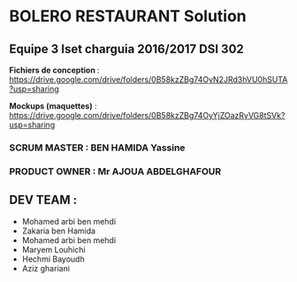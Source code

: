 <h1> BOLERO RESTAURANT Solution </h1>

<h2> Equipe 3 Iset charguia 2016/2017 DSI 302 </h2>

<b>Fichiers de conception </b>: https://drive.google.com/drive/folders/0B58kzZBg74OyN2JRd3hVU0hSUTA?usp=sharing

<b>Mockups (maquettes)</b> : https://drive.google.com/drive/folders/0B58kzZBg74OyYjZOazRyVG8tSVk?usp=sharing


<h3> SCRUM MASTER : BEN HAMIDA Yassine </h3>

<h3> PRODUCT OWNER : Mr AJOUA ABDELGHAFOUR </h3>


<h2> DEV TEAM : </h2>
<ul>
  <li>Mohamed arbi ben mehdi </li>
  <li>Zakaria ben Hamida</li>
  <li>Mohamed arbi ben mehdi </li>
  <li> Maryem Louhichi </li>
  <li> Hechmi Bayoudh </li>
  <li> Aziz ghariani </li>
</ul>
